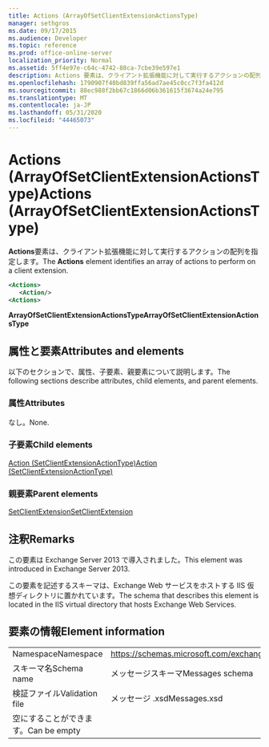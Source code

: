 ```yaml
---
title: Actions (ArrayOfSetClientExtensionActionsType)
manager: sethgros
ms.date: 09/17/2015
ms.audience: Developer
ms.topic: reference
ms.prod: office-online-server
localization_priority: Normal
ms.assetid: 5ff4e97e-c64c-4742-88ca-7cbe39e597e1
description: Actions 要素は、クライアント拡張機能に対して実行するアクションの配列を指定します。
ms.openlocfilehash: 1790907f40bd839ffa56ad7ae45c0cc7f3fa412d
ms.sourcegitcommit: 88ec988f2bb67c1866d06b361615f3674a24e795
ms.translationtype: MT
ms.contentlocale: ja-JP
ms.lasthandoff: 05/31/2020
ms.locfileid: "44465073"
---
```

# <a name="actions-arrayofsetclientextensionactionstype"></a><span data-ttu-id="02856-103">Actions (ArrayOfSetClientExtensionActionsType)</span><span class="sxs-lookup"><span data-stu-id="02856-103">Actions (ArrayOfSetClientExtensionActionsType)</span></span>

<span data-ttu-id="02856-104">**Actions**要素は、クライアント拡張機能に対して実行するアクションの配列を指定します。</span><span class="sxs-lookup"><span data-stu-id="02856-104">The **Actions** element identifies an array of actions to perform on a client extension.</span></span> 
  
```XML
<Actions>
   <Action/>
<Actions>
```

 <span data-ttu-id="02856-105">**ArrayOfSetClientExtensionActionsType**</span><span class="sxs-lookup"><span data-stu-id="02856-105">**ArrayOfSetClientExtensionActionsType**</span></span>
## <a name="attributes-and-elements"></a><span data-ttu-id="02856-106">属性と要素</span><span class="sxs-lookup"><span data-stu-id="02856-106">Attributes and elements</span></span>

<span data-ttu-id="02856-107">以下のセクションで、属性、子要素、親要素について説明します。</span><span class="sxs-lookup"><span data-stu-id="02856-107">The following sections describe attributes, child elements, and parent elements.</span></span>
  
### <a name="attributes"></a><span data-ttu-id="02856-108">属性</span><span class="sxs-lookup"><span data-stu-id="02856-108">Attributes</span></span>

<span data-ttu-id="02856-109">なし。</span><span class="sxs-lookup"><span data-stu-id="02856-109">None.</span></span>
  
### <a name="child-elements"></a><span data-ttu-id="02856-110">子要素</span><span class="sxs-lookup"><span data-stu-id="02856-110">Child elements</span></span>

[<span data-ttu-id="02856-111">Action (SetClientExtensionActionType)</span><span class="sxs-lookup"><span data-stu-id="02856-111">Action (SetClientExtensionActionType)</span></span>](action-setclientextensionactiontype.md)
  
### <a name="parent-elements"></a><span data-ttu-id="02856-112">親要素</span><span class="sxs-lookup"><span data-stu-id="02856-112">Parent elements</span></span>

[<span data-ttu-id="02856-113">SetClientExtension</span><span class="sxs-lookup"><span data-stu-id="02856-113">SetClientExtension</span></span>](setclientextension.md)
  
## <a name="remarks"></a><span data-ttu-id="02856-114">注釈</span><span class="sxs-lookup"><span data-stu-id="02856-114">Remarks</span></span>

<span data-ttu-id="02856-115">この要素は Exchange Server 2013 で導入されました。</span><span class="sxs-lookup"><span data-stu-id="02856-115">This element was introduced in Exchange Server 2013.</span></span>
  
<span data-ttu-id="02856-116">この要素を記述するスキーマは、Exchange Web サービスをホストする IIS 仮想ディレクトリに置かれています。</span><span class="sxs-lookup"><span data-stu-id="02856-116">The schema that describes this element is located in the IIS virtual directory that hosts Exchange Web Services.</span></span>
  
## <a name="element-information"></a><span data-ttu-id="02856-117">要素の情報</span><span class="sxs-lookup"><span data-stu-id="02856-117">Element information</span></span>

|||
|:-----|:-----|
|<span data-ttu-id="02856-118">Namespace</span><span class="sxs-lookup"><span data-stu-id="02856-118">Namespace</span></span>  <br/> |https://schemas.microsoft.com/exchange/services/2006/messages  <br/> |
|<span data-ttu-id="02856-119">スキーマ名</span><span class="sxs-lookup"><span data-stu-id="02856-119">Schema name</span></span>  <br/> |<span data-ttu-id="02856-120">メッセージスキーマ</span><span class="sxs-lookup"><span data-stu-id="02856-120">Messages schema</span></span>  <br/> |
|<span data-ttu-id="02856-121">検証ファイル</span><span class="sxs-lookup"><span data-stu-id="02856-121">Validation file</span></span>  <br/> |<span data-ttu-id="02856-122">メッセージ .xsd</span><span class="sxs-lookup"><span data-stu-id="02856-122">Messages.xsd</span></span>  <br/> |
|<span data-ttu-id="02856-123">空にすることができます。</span><span class="sxs-lookup"><span data-stu-id="02856-123">Can be empty</span></span>  <br/> ||
   

